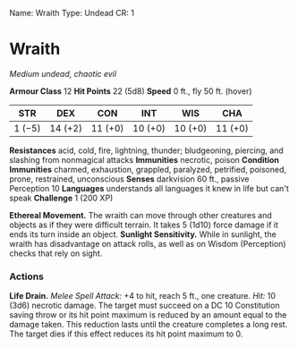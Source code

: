 Name: Wraith
Type: Undead
CR: 1

# Wraith
_Medium undead, chaotic evil_

**Armour Class** 12
**Hit Points** 22 (5d8)
**Speed** 0 ft., fly 50 ft. (hover)

| STR     | DEX     | CON     | INT     | WIS     | CHA     |
|---------|---------|---------|---------|---------|---------|
| 1 (−5)  | 14 (+2) | 11 (+0) | 10 (+0) | 10 (+0) | 11 (+0) | 

**Resistances** acid, cold, fire, lightning, thunder; bludgeoning, piercing, and slashing from nonmagical attacks
**Immunities** necrotic, poison
**Condition Immunities** charmed, exhaustion, grappled, paralyzed, petrified, poisoned, prone, restrained, unconscious
**Senses** darkvision 60 ft., passive Perception 10
**Languages** understands all languages it knew in life but can't speak
**Challenge** 1 (200 XP)

**Ethereal Movement.** The wraith can move through other creatures and objects as if they were difficult terrain. It takes 5 (1d10) force damage if it ends its turn inside an object.
**Sunlight Sensitivity.** While in sunlight, the wraith has disadvantage on attack rolls, as well as on Wisdom (Perception) checks that rely on sight.

### Actions 
**Life Drain.** _Melee Spell Attack:_ +4 to hit, reach 5 ft., one creature. _Hit:_ 10 (3d6) necrotic damage. The target must succeed on a DC 10 Constitution saving throw or its hit point maximum is reduced by an amount equal to the damage taken. This reduction lasts until the creature completes a long rest. The target dies if this effect reduces its hit point maximum to 0.